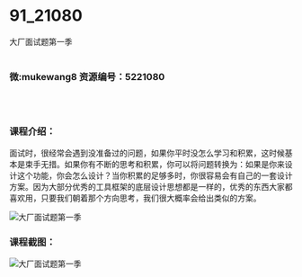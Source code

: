 # 91_21080
大厂面试题第一季
<br/></br>
<h3>微:mukewang8 资源编号：5221080</h3>
<br/></br>
<h3>课程介绍：</h3>
<p>面试时，很经常会遇到没准备过的问题，如果你平时没怎么学习和积累，这时候基本是束手无措。如果你有不断的思考和积累，你可以将问题转换为：如果是你来设计这个功能，你会怎么设计？当你积累的足够多时，你很容易会有自己的一套设计方案。因为大部分优秀的工具框架的底层设计思想都是一样的，优秀的东西大家都喜欢用，只要我们朝着那个方向思考，我们很大概率会给出类似的方案。</p>
<p><img src="https://www.ko996.com/wp-content/uploads/img/2021/09/1-27-300x167.png" alt="大厂面试题第一季"></p>
<div class="info-desc">
<h3>课程截图：</h3>
<p><img src="https://www.ko996.com/wp-content/uploads/img/2021/09/2-25.png" alt="大厂面试题第一季"></p>


			
</div>
